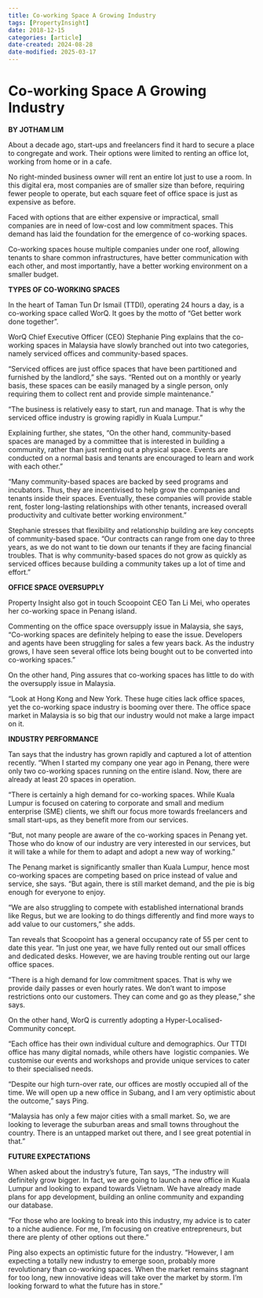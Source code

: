 ```yaml
---
title: Co-working Space A Growing Industry
tags: [PropertyInsight]
date: 2018-12-15
categories: [article]
date-created: 2024-08-28
date-modified: 2025-03-17
---
```


# Co-working Space A Growing Industry

**BY JOTHAM LIM**

About a decade ago, start-ups and freelancers find it hard to secure a place to congregate and work. Their options were limited to renting an office lot, working from home or in a cafe.

No right-minded business owner will rent an entire lot just to use a room. In this digital era, most companies are of smaller size than before, requiring fewer people to operate, but each square feet of office space is just as expensive as before.

Faced with options that are either expensive or impractical, small companies are in need of low-cost and low commitment spaces. This demand has laid the foundation for the emergence of co-working spaces.

Co-working spaces house multiple companies under one roof, allowing tenants to share common infrastructures, have better communication with each other, and most importantly, have a better working environment on a smaller budget.

**TYPES OF CO-WORKING SPACES**

In the heart of Taman Tun Dr Ismail (TTDI), operating 24 hours a day, is a co-working space called WorQ. It goes by the motto of “Get better work done together”.

WorQ Chief Executive Officer (CEO) Stephanie Ping explains that the co-working spaces in Malaysia have slowly branched out into two categories, namely serviced offices and community-based spaces.

“Serviced offices are just office spaces that have been partitioned and furnished by the landlord,” she says. “Rented out on a monthly or yearly basis, these spaces can be easily managed by a single person, only requiring them to collect rent and provide simple maintenance.”

“The business is relatively easy to start, run and manage. That is why the serviced office industry is growing rapidly in Kuala Lumpur.”

Explaining further, she states, “On the other hand, community-based spaces are managed by a committee that is interested in building a community, rather than just renting out a physical space. Events are conducted on a normal basis and tenants are encouraged to learn and work with each other.”

“Many community-based spaces are backed by seed programs and incubators. Thus, they are incentivised to help grow the companies and tenants inside their spaces. Eventually, these companies will provide stable rent, foster long-lasting relationships with other tenants, increased overall productivity and cultivate better working environment.”

Stephanie stresses that flexibility and relationship building are key concepts of community-based space. “Our contracts can range from one day to three years, as we do not want to tie down our tenants if they are facing financial troubles. That is why community-based spaces do not grow as quickly as serviced offices because building a community takes up a lot of time and effort.”

**OFFICE SPACE OVERSUPPLY**

Property Insight also got in touch Scoopoint CEO Tan Li Mei, who operates her co-working space in Penang island.

Commenting on the office space oversupply issue in Malaysia, she says, “Co-working spaces are definitely helping to ease the issue. Developers and agents have been struggling for sales a few years back. As the industry grows, I have seen several office lots being bought out to be converted into co-working spaces.”

On the other hand, Ping assures that co-working spaces has little to do with the oversupply issue in Malaysia.

“Look at Hong Kong and New York. These huge cities lack office spaces, yet the co-working space industry is booming over there. The office space market in Malaysia is so big that our industry would not make a large impact on it.

**INDUSTRY PERFORMANCE**

Tan says that the industry has grown rapidly and captured a lot of attention recently. “When I started my company one year ago in Penang, there were only two co-working spaces running on the entire island. Now, there are already at least 20 spaces in operation.

“There is certainly a high demand for co-working spaces. While Kuala Lumpur is focused on catering to corporate and small and medium enterprise (SME) clients, we shift our focus more towards freelancers and small start-ups, as they benefit more from our services.

“But, not many people are aware of the co-working spaces in Penang yet. Those who do know of our industry are very interested in our services, but it will take a while for them to adapt and adopt a new way of working.”

The Penang market is significantly smaller than Kuala Lumpur, hence most co-working spaces are competing based on price instead of value and service, she says. “But again, there is still market demand, and the pie is big enough for everyone to enjoy.

“We are also struggling to compete with established international brands like Regus, but we are looking to do things differently and find more ways to add value to our customers,” she adds.

Tan reveals that Scoopoint has a general occupancy rate of 55 per cent to date this year. “In just one year, we have fully rented out our small offices and dedicated desks. However, we are having trouble renting out our large office spaces.

“There is a high demand for low commitment spaces. That is why we provide daily passes or even hourly rates. We don’t want to impose restrictions onto our customers. They can come and go as they please,” she says.

On the other hand, WorQ is currently adopting a Hyper-Localised-Community concept.

“Each office has their own individual culture and demographics. Our TTDI office has many digital nomads, while others have  logistic companies. We customise our events and workshops and provide unique services to cater to their specialised needs.

“Despite our high turn-over rate, our offices are mostly occupied all of the time. We will open up a new office in Subang, and I am very optimistic about the outcome,” says Ping.

“Malaysia has only a few major cities with a small market. So, we are looking to leverage the suburban areas and small towns throughout the country. There is an untapped market out there, and I see great potential in that.”

**FUTURE EXPECTATIONS**

When asked about the industry’s future, Tan says, “The industry will definitely grow bigger. In fact, we are going to launch a new office in Kuala Lumpur and looking to expand towards Vietnam. We have already made plans for app development, building an online community and expanding our database.

“For those who are looking to break into this industry, my advice is to cater to a niche audience. For me, I’m focusing on creative entrepreneurs, but there are plenty of other options out there.”

Ping also expects an optimistic future for the industry. “However, I am expecting a totally new industry to emerge soon, probably more revolutionary than co-working spaces. When the market remains stagnant for too long, new innovative ideas will take over the market by storm. I’m looking forward to what the future has in store.”
